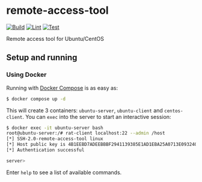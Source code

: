 # remote-access-tool
[![Build](https://github.com/Serious-senpai/remote-access-tool/actions/workflows/build.yml/badge.svg)](https://github.com/Serious-senpai/remote-access-tool/actions/workflows/build.yml)
[![Lint](https://github.com/Serious-senpai/remote-access-tool/actions/workflows/lint.yml/badge.svg)](https://github.com/Serious-senpai/remote-access-tool/actions/workflows/lint.yml)
[![Test](https://github.com/Serious-senpai/remote-access-tool/actions/workflows/test.yml/badge.svg)](https://github.com/Serious-senpai/remote-access-tool/actions/workflows/test.yml)

Remote access tool for Ubuntu/CentOS

## Setup and running
### Using Docker

Running with [Docker Compose](https://docs.docker.com/compose/) is as easy as:
```bash
$ docker compose up -d
```

This will create 3 containers: `ubuntu-server`, `ubuntu-client` and `centos-client`. You can `exec` into the server to start an interactive session:
```bash
$ docker exec -it ubuntu-server bash
root@ubuntu-server:/# rat-client localhost:22 --admin /host
[*] SSH-2.0-remote-access-tool linux
[*] Host public key is 4B1EEBD7ADEEBBBF2941139385E1AD1EBA25A0713E0932408F27A68A14DE354B
[*] Authentication successful

server>
```

Enter `help` to see a list of available commands.
